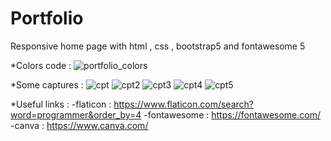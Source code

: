 # Portfolio
Responsive home page with html , css , bootstrap5 and fontawesome 5

*Colors code :
![portfolio_colors](https://user-images.githubusercontent.com/108525514/182863388-ab2bd2fc-c135-47bf-b083-5e44a6618f2b.png)

*Some captures : 
![cpt](https://user-images.githubusercontent.com/108525514/182863651-955751bb-5602-4066-8ef1-4043ff38685f.png)
![cpt2](https://user-images.githubusercontent.com/108525514/182863732-36980b5e-bad6-4669-9cb4-ff80763d862a.png)
![cpt3](https://user-images.githubusercontent.com/108525514/182863574-83d263e4-9a22-42b0-b238-7ef7344a7ce0.png)
![cpt4](https://user-images.githubusercontent.com/108525514/182863584-52a504fb-a4b2-4ab4-809e-8bc8fe83e8dd.png)
![cpt5](https://user-images.githubusercontent.com/108525514/182863593-d41c610c-bf6b-4e45-8078-4795111c78fe.png)


*Useful links :
-flaticon : https://www.flaticon.com/search?word=programmer&order_by=4
-fontawesome : https://fontawesome.com/
-canva : https://www.canva.com/
